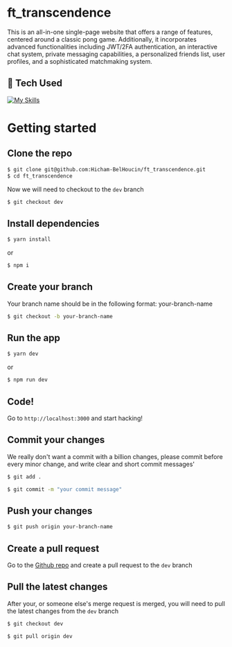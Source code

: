 # ft_transcendence


This is an all-in-one single-page website that offers a range of features, centered around a classic pong game. Additionally, it incorporates advanced functionalities including JWT/2FA authentication, an interactive chat system, private messaging capabilities, a personalized friends list, user profiles, and a sophisticated matchmaking system.

## 🚀 Tech Used

[![My Skills](https://skillicons.dev/icons?i=next,tailwind,nest,postgres,prisma)](https://skillicons.dev)

# Getting started

## Clone the repo

```bash
$ git clone git@github.com:Hicham-BelHoucin/ft_transcendence.git
$ cd ft_transcendence
```

Now we will need to checkout to the `dev` branch

```bash
$ git checkout dev
```

## Install dependencies

```bash
$ yarn install
```

or

```bash
$ npm i
```

## Create your branch

Your branch name should be in the following format: your-branch-name

```bash
$ git checkout -b your-branch-name
```

## Run the app

```bash
$ yarn dev
```

or

```bash
$ npm run dev
```

## Code!

Go to `http://localhost:3000` and start hacking!

## Commit your changes

We really don't want a commit with a billion changes, please commit before every minor change, and write clear and short commit messages'

```bash
$ git add .

$ git commit -m "your commit message"
```

## Push your changes

```bash
$ git push origin your-branch-name
```

## Create a pull request

Go to the [Github repo](https://github.com/Hicham-BelHoucin/ft_transcendence) and create a pull request to the `dev` branch

## Pull the latest changes

After your, or someone else's merge request is merged, you will need to pull the latest changes from the `dev` branch

```bash
$ git checkout dev

$ git pull origin dev
```

